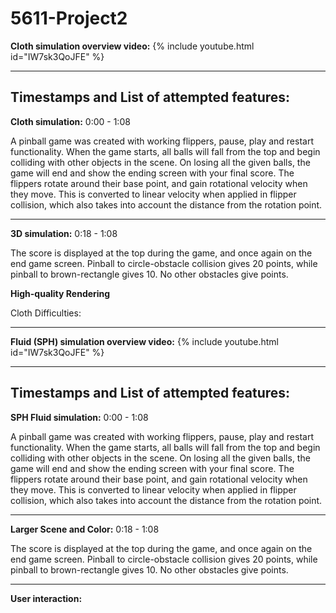# 5611-Project2

**Cloth simulation overview video:**
{% include youtube.html id="IW7sk3QoJFE" %}

---

**Timestamps and List of attempted features:**
----
**Cloth simulation:** 0:00 - 1:08

A pinball game was created with working flippers, pause, play and restart functionality. When the game starts, all balls will fall from the top and begin colliding with other objects in the scene. On losing all the given balls, the game will end and show the ending screen with your final score. The flippers rotate around their base point, and gain rotational velocity when they move. This is converted to linear velocity when applied in flipper collision, which also takes into account the distance from the rotation point.

---
**3D simulation:** 0:18 - 1:08

The score is displayed at the top during the game, and once again on the end game screen. Pinball to circle-obstacle collision gives 20 points, while pinball to brown-rectangle gives 10. No other obstacles give points.

**High-quality Rendering**


Cloth Difficulties: 

--------

**Fluid (SPH) simulation overview video:**
{% include youtube.html id="IW7sk3QoJFE" %}

---

**Timestamps and List of attempted features:**
----
**SPH Fluid simulation:** 0:00 - 1:08

A pinball game was created with working flippers, pause, play and restart functionality. When the game starts, all balls will fall from the top and begin colliding with other objects in the scene. On losing all the given balls, the game will end and show the ending screen with your final score. The flippers rotate around their base point, and gain rotational velocity when they move. This is converted to linear velocity when applied in flipper collision, which also takes into account the distance from the rotation point.

---
**Larger Scene and Color:** 0:18 - 1:08

The score is displayed at the top during the game, and once again on the end game screen. Pinball to circle-obstacle collision gives 20 points, while pinball to brown-rectangle gives 10. No other obstacles give points.

---
**User interaction:**
